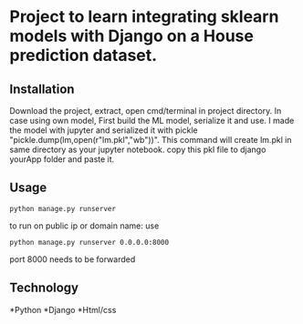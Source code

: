 # Project to learn integrating sklearn models with Django on a House prediction dataset.


## Installation

Download the project, extract, open cmd/terminal in project directory.
In case using own model, First build the ML model, serialize it and use. 
I made the model with jupyter and serialized it with pickle "pickle.dump(lm,open(r"lm.pkl","wb"))".
This command will create lm.pkl in same directory as your jupyter notebook. copy this pkl file to django yourApp folder and paste it.


## Usage

```
python manage.py runserver

```
to run on public ip or domain name: use 

```
python manage.py runserver 0.0.0.0:8000

```
port 8000 needs to be forwarded

## Technology 
*Python
*Django
*Html/css


